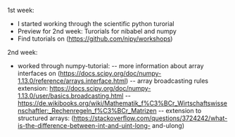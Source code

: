 1st week: 
- I started working through the scientific python turorial
- Preview for 2nd week: Turorials for nibabel and numpy
- Find tutorials on (https://github.com/nipy/workshops)

2nd week:
- worked through numpy-tutorial:
  -- more information about array interfaces on (https://docs.scipy.org/doc/numpy-1.13.0/reference/arrays.interface.html)
  -- array broadcasting rules extension: https://docs.scipy.org/doc/numpy-1.13.0/user/basics.broadcasting.html 
  -- https://de.wikibooks.org/wiki/Mathematik_f%C3%BCr_Wirtschaftswissenschaftler:_Rechenregeln_f%C3%BCr_Matrizen
  -- extension to structured arrays: (https://stackoverflow.com/questions/3724242/what-is-the-difference-between-int-and-uint-long-      and-ulong)

